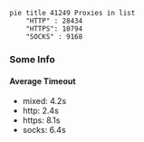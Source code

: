 
```mermaid
pie title 41249 Proxies in list
    "HTTP" : 28434
    "HTTPS": 10794
    "SOCKS" : 9168
```

### Some Info
#### Average Timeout

- mixed: 4.2s
- http: 2.4s
- https: 8.1s
- socks: 6.4s